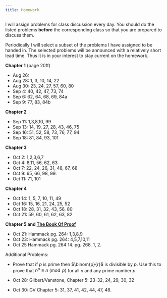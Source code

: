 ```yaml
---
title: Homework
---
```



I will assign problems for class discussion every day.  You should 
do the listed problems **before** the corresponding class so that you are prepared to
discuss them.

Periodically I will select a subset of the problems I have
assigned to be handed in.  The selected problems will be announced with a relatively short
lead time.  Thus it is in your interest to stay current on the homework.

**Chapter 1** (page 20ff)

- Aug 26: 
- Aug 28:  1, 3, 10, 14, 22
- Aug 30:  23, 24, 27,  57, 60, 80
- Sep  4:  40, 42, 47, 73, 74
- Sep  6:  62, 64, 68, 69, 84a
- Sep  9:  77, 83, 84b

**Chapter 2**

- Sep 11: 1,3,8,10, 99
- Sep 13: 14, 19, 27, 28, 43, 46, 75
- Sep 16: 51, 52, 58, 73, 76, 77, 94
- Sep 18: 81, 84, 93, 101

**Chapter 3**

- Oct 2: 1,2,3,6,7
- Oct 4: 8,11, 56, 62, 63
- Oct 7: 22, 24, 26, 31, 48, 67, 68
- Oct 9: 65, 66, 98, 99.
- Oct 11: 71, 101

**Chapter 4**

- Oct 14: 1, 5, 7, 10, 11, 49
- Oct 16: 15, 16, 21, 24, 25, 52
- Oct 18: 28, 31, 32, 43, 56, 80
- Oct 21: 59, 60, 61, 62, 63, 82

**Chapter 5 and [The Book Of Proof](https://www.people.vcu.edu/~rhammack/BookOfProof/Main.pdf)**

- Oct 21: Hammack pg. 264: 1,3,8,9
- Oct 23: Hammack pg. 264: 4,5,7,10,11 
- Oct 25  Hammack pg. 264 14. pg. 268. 1, 2.

Additional Problems:
- Prove that if $p$ is prime then $\binom{p}{r}$ is divisible by $p$.  Use this to prove that $n^p\equiv n\pmod{p}$ for all $n$
and any prime number $p$.

- Oct 28: Gilbert/Vanstone, Chapter 5: 23-32,  24, 29, 30, 32
- Oct 30: GV Chapter 5: 31, 37, 41, 42, 44, 47, 48.
